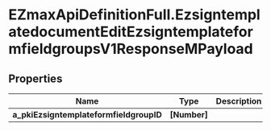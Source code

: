 # EZmaxApiDefinitionFull.EzsigntemplatedocumentEditEzsigntemplateformfieldgroupsV1ResponseMPayload

## Properties

Name | Type | Description | Notes
------------ | ------------- | ------------- | -------------
**a_pkiEzsigntemplateformfieldgroupID** | **[Number]** |  | 


